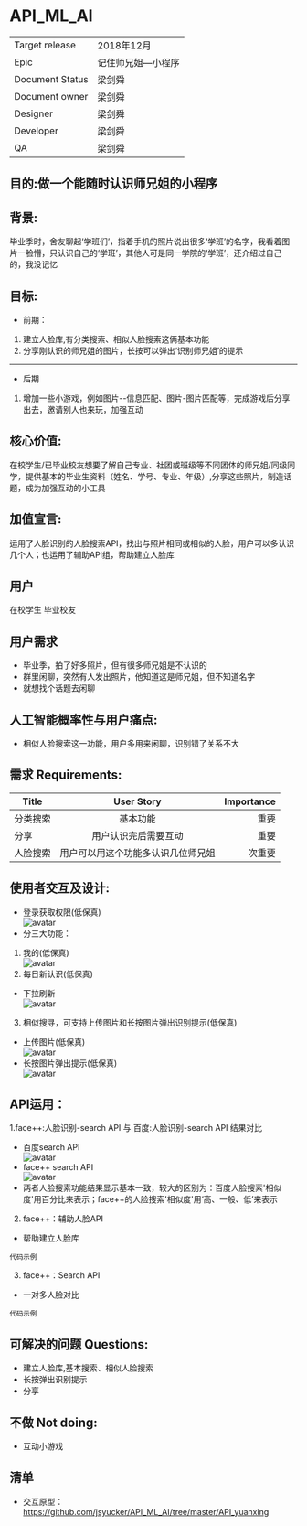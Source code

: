 ﻿# API_ML_AI
 |||
 |--|--|
 |Target release|2018年12月|
 |Epic|记住师兄姐—小程序|
 |Document Status|梁剑舜|
 |Document owner|梁剑舜|
 |Designer|梁剑舜|
 |Developer|梁剑舜|
 |QA|梁剑舜|

## 目的:做一个能随时认识师兄姐的小程序
## 背景: 
毕业季时，舍友聊起‘学班们’，指着手机的照片说出很多‘学班’的名字，我看着图片一脸懵，只认识自己的‘学班’，其他人可是同一学院的‘学班’，还介绍过自己的，我没记忆<Br/>
## 目标:
- 前期：
1. 建立人脸库,有分类搜索、相似人脸搜索这俩基本功能
2. 分享刚认识的师兄姐的图片，长按可以弹出‘识别师兄姐’的提示
---
- 后期
1. 增加一些小游戏，例如图片--信息匹配、图片-图片匹配等，完成游戏后分享出去，邀请别人也来玩，加强互动
## 核心价值: 
在校学生/已毕业校友想要了解自己专业、社团或班级等不同团体的师兄姐/同级同学，提供基本的毕业生资料（姓名、学号、专业、年级）,分享这些照片，制造话题，成为加强互动的小工具
## 加值宣言:
运用了人脸识别的人脸搜索API，找出与照片相同或相似的人脸，用户可以多认识几个人；也运用了辅助API组，帮助建立人脸库
## 用户
在校学生 毕业校友
## 用户需求
- 毕业季，拍了好多照片，但有很多师兄姐是不认识的
- 群里闲聊，突然有人发出照片，他知道这是师兄姐，但不知道名字
- 就想找个话题去闲聊
## 人工智能概率性与用户痛点: 
- 相似人脸搜索这一功能，用户多用来闲聊，识别错了关系不大
## 需求 Requirements: 
|Title|User Story|Importance|
|--|:--:|--:|
|分类搜索|基本功能|重要|
|分享|用户认识完后需要互动|重要|
|人脸搜索|用户可以用这个功能多认识几位师兄姐|次重要|
## 使用者交互及设计:
- 登录获取权限(低保真)<Br/>
![avatar](https://github.com/jsyucker/API_ML_AI/blob/master/authorization.jpg)
- 分三大功能：<Br/>
1. 我的(低保真)<Br/>
![avatar](https://github.com/jsyucker/API_ML_AI/blob/master/me.jpg)
2. 每日新认识(低保真)<Br/>
-  下拉刷新<Br/>
![avatar](https://github.com/jsyucker/API_ML_AI/blob/master/new_recongnition.jpg)
3. 相似搜寻，可支持上传图片和长按图片弹出识别提示(低保真)<Br/>
- 上传图片(低保真)<Br/>
![avatar](https://github.com/jsyucker/API_ML_AI/blob/master/upload_photo.jpg)
- 长按图片弹出提示(低保真)<Br/>
![avatar](https://github.com/jsyucker/API_ML_AI/blob/master/photo_longpress.jpg)

## API运用：
1.face++:人脸识别-search API 与 百度:人脸识别-search API 结果对比
- 百度search API <Br/>
![avatar](https://github.com/jsyucker/API_ML_AI/blob/master/baidu_searchapi_example.jpg)
- face++ search API <Br/>
![avatar](https://github.com/jsyucker/API_ML_AI/blob/master/face%2B%2Bsearch_api_example.jpg)
- 两者人脸搜索功能结果显示基本一致，较大的区别为：百度人脸搜索'相似度'用百分比来表示；face++的人脸搜索'相似度'用‘高、一般、低’来表示
2. face++：辅助人脸API
- 帮助建立人脸库
```
代码示例
```
3. face++：Search API
- 一对多人脸对比
```
代码示例
```
## 可解决的问题 Questions: 
-	建立人脸库,基本搜索、相似人脸搜索
-	长按弹出识别提示
- 分享

## 不做 Not doing: 
-	互动小游戏

## 清单
- 交互原型：https://github.com/jsyucker/API_ML_AI/tree/master/API_yuanxing
